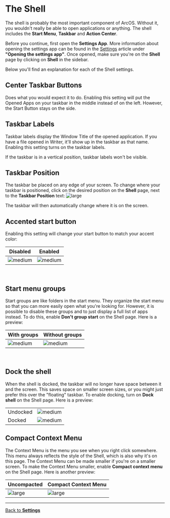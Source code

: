 # The Shell

The shell is probably the most important component of ArcOS. Without it, you wouldn't really be able to open applications or anything. The shell includes the **Start Menu**, **Taskbar** and **Action Center**.

Before you continue, first open the **Settings App**. More information about opening the settings app can be found in the [Settings](@client/help/Settings.md) article under **"Opening the settings app"**. Once opened, make sure you're on the **Shell** page by clicking on **Shell** in the sidebar.

Below you'll find an explanation for each of the Shell settings.

## Center Taskbar Buttons

Does what you would expect it to do. Enabling this setting will put the Opened Apps on your taskbar in the middle instead of on the left. However, the Start Button stays on the side.

## Taskbar Labels

Taskbar labels display the Window Title of the opened application. If you have a file opened in Writer, it'll show up in the taskbar as that name. Enabling this setting turns on the taskbar labels.

If the taskbar is in a vertical position, taskbar labels won't be visible.

## Taskbar Position

The taskbar be placed on any edge of your screen. To change where your taskbar is positioned, click on the desired position on the **Shell** page, next to the **Taskbar Position** text:
![large](@client/help/assets/settings-shell-taskbar-position.png)

The taskbar will then automatically change where it is on the screen.

## Accented start button

Enabling this setting will change your start button to match your accent color:

| Disabled                                                       | Enabled                                                       |
| -------------------------------------------------------------- | ------------------------------------------------------------- |
| ![medium](@client/help/assets/settings-shell-accented-off.png) | ![medium](@client/help/assets/settings-shell-accented-on.png) |

<br/>

## Start menu groups

Start groups are like folders in the start menu. They organize the start menu so that you can more easily open what you're looking for. However, it is possible to disable these groups and to just display a full list of apps instead. To do this, enable **Don't group start** on the Shell page. Here is a preview:

| With groups                                                       | Without groups                                                     |
| ----------------------------------------------------------------- | ------------------------------------------------------------------ |
| ![medium](@client/help/assets/settings-shell-start-groups-on.png) | ![medium](@client/help/assets/settings-shell-start-groups-off.png) |

<br/>

## Dock the shell

When the shell is docked, the taskbar will no longer have space between it and the screen. This saves space on smaller screen sizes, or you might just prefer this over the "floating" taskbar. To enable docking, turn on **Dock shell** on the Shell page. Here is a preview:

|          |                                                               |
| -------- | ------------------------------------------------------------- |
| Undocked | ![medium](@client/help/assets/settings-shell-docking-off.png) |
| Docked   | ![medium](@client/help/assets/settings-shell-docking-on.png)  |

## Compact Context Menu

The Context Menu is the menu you see when you right click somewhere. This menu always reflects the style of the Shell, which is also why it's on this page. The Context Menu can be made smaller if you're on a smaller screen. To make the Context Menu smaller, enable **Compact context menu** on the Shell page. Here is another preview:

| Uncompacted                                                          | Compact Context Menu                                                |
| -------------------------------------------------------------------- | ------------------------------------------------------------------- |
| ![large](@client/help/assets/settings-shell-compact-context-off.png) | ![large](@client/help/assets/settings-shell-compact-context-on.png) |

---

[Back to **Settings**](@client/help/Settings.md)
